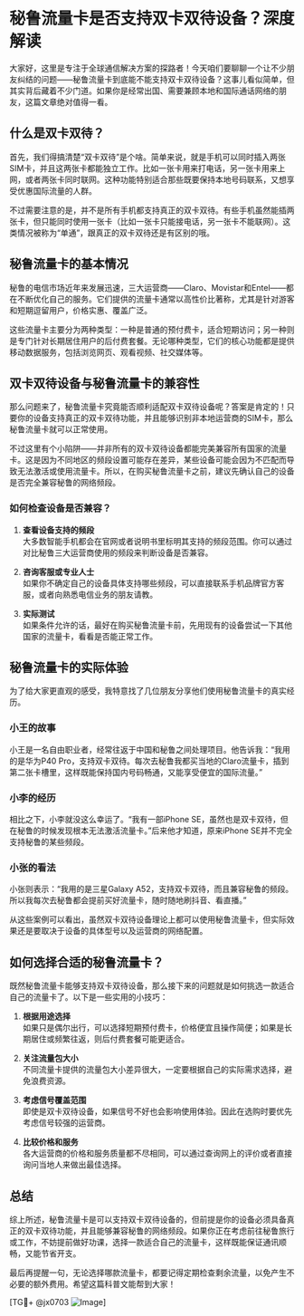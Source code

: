 # 秘鲁流量卡是否支持双卡双待设备？深度解读

大家好，这里是专注于全球通信解决方案的探路者！今天咱们要聊聊一个让不少朋友纠结的问题——秘鲁流量卡到底能不能支持双卡双待设备？这事儿看似简单，但其实背后藏着不少门道。如果你是经常出国、需要兼顾本地和国际通话网络的朋友，这篇文章绝对值得一看。

## 什么是双卡双待？

首先，我们得搞清楚“双卡双待”是个啥。简单来说，就是手机可以同时插入两张SIM卡，并且这两张卡都能独立工作。比如一张卡用来打电话，另一张卡用来上网，或者两张卡同时联网。这种功能特别适合那些既要保持本地号码联系，又想享受优惠国际流量的人群。

不过需要注意的是，并不是所有手机都支持真正的双卡双待。有些手机虽然能插两张卡，但只能同时使用一张卡（比如一张卡只能接电话，另一张卡不能联网）。这类情况被称为“单通”，跟真正的双卡双待还是有区别的哦。

## 秘鲁流量卡的基本情况

秘鲁的电信市场近年来发展迅速，三大运营商——Claro、Movistar和Entel——都在不断优化自己的服务。它们提供的流量卡通常以高性价比著称，尤其是针对游客和短期逗留用户，价格实惠、覆盖广泛。

这些流量卡主要分为两种类型：一种是普通的预付费卡，适合短期访问；另一种则是专门针对长期居住用户的后付费套餐。无论哪种类型，它们的核心功能都是提供移动数据服务，包括浏览网页、观看视频、社交媒体等。

## 双卡双待设备与秘鲁流量卡的兼容性

那么问题来了，秘鲁流量卡究竟能否顺利适配双卡双待设备呢？答案是肯定的！只要你的设备支持真正的双卡双待功能，并且能够识别非本地运营商的SIM卡，那么秘鲁流量卡就可以正常使用。

不过这里有个小陷阱——并非所有的双卡双待设备都能完美兼容所有国家的流量卡。这是因为不同地区的频段设置可能存在差异，某些设备可能会因为不匹配而导致无法激活或使用流量卡。所以，在购买秘鲁流量卡之前，建议先确认自己的设备是否完全兼容秘鲁的网络频段。

### 如何检查设备是否兼容？

1. **查看设备支持的频段**  
   大多数智能手机都会在官网或者说明书里标明其支持的频段范围。你可以通过对比秘鲁三大运营商使用的频段来判断设备是否兼容。

2. **咨询客服或专业人士**  
   如果你不确定自己的设备具体支持哪些频段，可以直接联系手机品牌官方客服，或者向熟悉电信业务的朋友请教。

3. **实际测试**  
   如果条件允许的话，最好在购买秘鲁流量卡前，先用现有的设备尝试一下其他国家的流量卡，看看是否能正常工作。

## 秘鲁流量卡的实际体验

为了给大家更直观的感受，我特意找了几位朋友分享他们使用秘鲁流量卡的真实经历。

### 小王的故事
小王是一名自由职业者，经常往返于中国和秘鲁之间处理项目。他告诉我：“我用的是华为P40 Pro，支持双卡双待。每次去秘鲁我都买当地的Claro流量卡，插到第二张卡槽里，这样既能保持国内号码畅通，又能享受便宜的国际流量。”

### 小李的经历
相比之下，小李就没这么幸运了。“我有一部iPhone SE，虽然也是双卡双待，但在秘鲁的时候发现根本无法激活流量卡。”后来他才知道，原来iPhone SE并不完全支持秘鲁的某些频段。

### 小张的看法
小张则表示：“我用的是三星Galaxy A52，支持双卡双待，而且兼容秘鲁的频段。所以我每次去秘鲁都会提前买好流量卡，随时随地刷抖音、看直播。”

从这些案例可以看出，虽然双卡双待设备理论上都可以使用秘鲁流量卡，但实际效果还是要取决于设备的具体型号以及运营商的网络配置。

## 如何选择合适的秘鲁流量卡？

既然秘鲁流量卡能够支持双卡双待设备，那么接下来的问题就是如何挑选一款适合自己的流量卡了。以下是一些实用的小技巧：

1. **根据用途选择**  
   如果只是偶尔出行，可以选择短期预付费卡，价格便宜且操作简便；如果是长期居住或频繁往返，则后付费套餐可能更适合。

2. **关注流量包大小**  
   不同流量卡提供的流量包大小差异很大，一定要根据自己的实际需求选择，避免浪费资源。

3. **考虑信号覆盖范围**  
   即使是双卡双待设备，如果信号不好也会影响使用体验。因此在选购时要优先考虑信号较强的运营商。

4. **比较价格和服务**  
   各大运营商的价格和服务质量都不尽相同，可以通过查询网上的评价或者直接询问当地人来做出最佳选择。

## 总结

综上所述，秘鲁流量卡是可以支持双卡双待设备的，但前提是你的设备必须具备真正的双卡双待功能，并且能够兼容秘鲁的网络频段。如果你正在考虑前往秘鲁旅行或工作，不妨提前做好功课，选择一款适合自己的流量卡，这样既能保证通讯顺畅，又能节省开支。

最后再提醒一句，无论选择哪款流量卡，都要记得定期检查剩余流量，以免产生不必要的额外费用。希望这篇科普文能帮到大家！

[TG💪+ @jx0703 ![Image](https://github.com/user-attachments/assets/dbca1d08-cadb-493c-b0ec-ad6f7a83f270)]